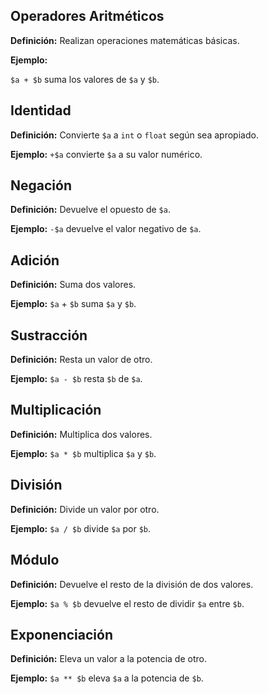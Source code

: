 ## Operadores Aritméticos

**Definición:** Realizan operaciones matemáticas básicas.

**Ejemplo:**

`$a + $b` suma los valores de `$a` y `$b`.

## Identidad

**Definición:** Convierte `$a` a `int` o `float` según sea apropiado.

**Ejemplo:** `+$a` convierte `$a` a su valor numérico.

## Negación

**Definición:** Devuelve el opuesto de `$a`.

**Ejemplo:** `-$a` devuelve el valor negativo de `$a`.

## Adición

**Definición:** Suma dos valores.

**Ejemplo:** `$a` + `$b` suma `$a` y `$b`.

## Sustracción

**Definición:** Resta un valor de otro.

**Ejemplo:** `$a - $b` resta `$b` de `$a`.

## Multiplicación

**Definición:** Multiplica dos valores.

**Ejemplo:** `$a * $b` multiplica `$a` y `$b`.

## División

**Definición:** Divide un valor por otro.

**Ejemplo:** `$a / $b` divide `$a` por `$b`.

## Módulo

**Definición:** Devuelve el resto de la división de dos valores.

**Ejemplo:** `$a % $b` devuelve el resto de dividir `$a` entre `$b`.

## Exponenciación

**Definición:** Eleva un valor a la potencia de otro.

**Ejemplo:** `$a ** $b` eleva `$a` a la potencia de `$b`.
